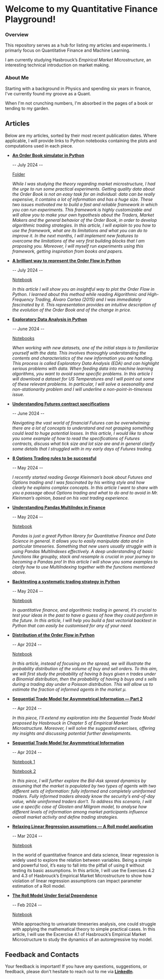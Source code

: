 # Welcome to my Quantitative Finance Playground!

### Overview
This repository serves as a hub for listing my articles and experiments. I primarly focus on Quantitative Finance and Machine Learning.

I am currently studying Hasbrouck’s *Empirical Market Microstructure*, an interesting technical introduction on market making.

### About Me
Starting with a background in Physics and spending six years in finance, I've currently found my groove as a Quant.

When I'm not crunching numbers, I'm absorbed in the pages of a book or tending to my garden.

## Articles
Below are my articles, sorted by their most recent publication dates. Where applicable, I will provide links to Python notebooks containing the plots and computations used in each piece.



- [**An Order Book simulator in Python**](https://medium.com/@lu.battistoni/an-order-book-simulator-in-python-b7b59ec82258)
  
   -- July 2024 --
  
  [Folder](https://github.com/Peropero0/quantitative_finance_playground/tree/main/notebooks/Hasbrouck_Market_Microstructure/order_book_simulations)

  *While I was studying the theory regarding market microstructure, I had the urge to run some practical experiments. Getting quality data about the Order Book is not an easy task for an individual: data can be really expensive, it contains a lot of information and has a huge size. These two issues motivated me to build a fast and reliable framework in which you can run experiments. This framework is highly customizable and will allow you to make your own hypothesis about the Traders, Market Makers and the general behavior of the Order Book, in order to develop algorithmic trading strategies. In this article, I will explain to you how to use the framework, what are its limitations and what you can do to improve it. In the next months, I will implement new features to overcome the limitations of the very first building blocks that I am proposing you. Moreover, I will myself run experiments using this framework, getting inspiration from books and papers.*


- [**A brilliant way to represent the Order Flow in Python**](https://medium.com/@lu.battistoni/a-brilliant-way-to-represent-the-order-flow-in-python-fb96318e1070)
  
   -- July 2024 --
  
  [Notebook](https://github.com/Peropero0/quantitative_finance_playground/blob/main/notebooks/Hasbrouck_Market_Microstructure/order_book_simulations/order_flow_representation.ipynb)

  *In this article I will show you an insightful way to plot the Order Flow in Python. I learned about this method while reading Algorithmic and High-Frequency Trading, Álvaro Cartea (2015) and I was immediately fascinated by it. This representation provides an intuitive description of the evolution of the Order Book and of the change in price.*

- [**Exploratory Data Analysis in Python**](https://medium.com/@lu.battistoni/exploratory-data-analysis-in-python-6a41a7505f5b)
  
   -- June 2024 --
  
  [Notebooks](https://github.com/Peropero0/quantitative_finance_playground/tree/main/notebooks/finance_notebooks/temperature_analysis)

  *When working with new datasets, one of the initial steps is to familiarize yourself with the data. This involves thoroughly understanding the contents and characteristics of the new information you are handling. This process is called Exploratory Data Analysis (EDA) and can highlight serious problems with data. When feeding data into machine learning algorithms, you want to avoid some specific problems. In this article I will download a dataset for US Temperatures and I will point out some of these relevant problems. In particular, I will solve a seasonality and non-stationarity problem and I will underline a non-point-in-timeness issue.*

- [**Understanding Futures contract specifications**](https://medium.com/@lu.battistoni/understanding-futures-contract-specifications-c8be50844acd)
  
   -- June 2024 --

  *Navigating the vast world of financial Futures can be overwhelming: there are a lot of concepts to understand and not grasping something could lead to huge potential losses. In this article, I would like to show you some example of how to read the specifications of Futures contracts, discuss what tick size and lot size are and in general clarify some details that I struggled with in my early days of Futures trading.*

- [**8 Options Trading rules to be successful**](https://medium.com/@lu.battistoni/8-options-trading-rules-to-be-successful-5418f469137f)
  
   -- May 2024 --

  *I recently started reading George Kleinman’s book about Futures and Options trading and I was fascinated by his writing style and how clearly he explains complex concepts.
  In this article I want to share with you a passage about Options trading and what to do and to avoid in Mr. Kleinman’s opinion, based on his vast trading experience.*


- [**Understanding Pandas MultiIndex in Finance**](https://medium.com/@lu.battistoni/understanding-pandas-multiindex-in-finance-cdfdda16f792)
  
   -- May 2024 --

  [Notebook](https://github.com/Peropero0/quantitative_finance_playground/blob/main/notebooks/general_python_tutorials/multiindexing_tutorial.ipynb)

  *Pandas is just a great Python library for Quantitative Finance and Data Science in general. It allows you to easily manipulate data and in particular timeseries. Something that new users usually struggle with is using Pandas MultiIndexes effectively. A deep understanding of basic functions like groupby, stack and resample is crucial in your journey to becoming a Pandas pro! In this article I will show you some examples to clarify how to use MultiIndexing together with the functions mentioned above.*


- [**Backtesting a systematic trading strategy in Python**](https://medium.com/@lu.battistoni/backtesting-a-systematic-trading-strategy-in-python-e08263e888ab)
  
   -- May 2024 --

  [Notebook](https://github.com/Peropero0/quantitative_finance_playground/blob/main/notebooks/simple_vectorial_backtest/simple_vectorial_backtest.ipynb)

  *In quantitative finance, and algorithmic trading in general, it’s crucial to test your ideas in the past to have a guess of how they could perform in the future. In this article, I will help you build a fast vectorial backtest in Python that can easily be customised for any of your need.*

- [**Distribution of the Order Flow in Python**](https://medium.com/technological-singularity/distribution-of-the-order-flow-in-python-d7ba059dbf13)
  
   -- Apr 2024 --

  [Notebook](https://github.com/Peropero0/quantitative_finance_playground/blob/main/notebooks/Hasbrouck_Market_Microstructure/sequential_trade_model_part_3.ipynb)

  *In this article, instead of focusing on the spread, we will illustrate the probability distribution of the volume of buy and sell orders. To this aim, we will first study the probability of having b buys given n trades under a Binomial distribution, then the probability of having b buys and s sells during a trading day under a Poisson distribution. This will allow us to estimate the fraction of informed agents in the market μ.*


- [**Sequential Trade Model for Asymmetrical Information — Part 2**](https://medium.com/technological-singularity/sequential-trade-model-for-asymmetrical-information-part-2-74ce13070bdd)

  -- Apr 2024 --

  *In this piece, I’ll extend my exploration into the Sequential Trade Model proposed by Hasbrouck in Chapter 5 of Empirical Market Microstructure. Moreover, I will solve the suggested exercises, offering my insights and discussing potential further developments.*

  

- [**Sequential Trade Model for Asymmetrical Information**](https://medium.com/@lu.battistoni/sequential-trade-model-for-asymmetrical-information-54245268f802)
  
  -- Apr 2024 --

  [Notebook 1](https://github.com/Peropero0/quantitative_finance_playground/blob/main/notebooks/Hasbrouck_Market_Microstructure/sequential_trade_model.ipynb)

  [Notebook 2](https://github.com/Peropero0/quantitative_finance_playground/blob/main/notebooks/Hasbrouck_Market_Microstructure/sequential_trade_model_part_2.ipynb)

  *In this piece, I will further explore the Bid-Ask spread dynamics by assuming that the market is populated by two types of agents with two different sets of information: fully informed and completely uninformed traders. Fully informed traders already know the security’s end-of-day value, while uninformed traders don’t. To address this scenario, I will use a specific case of Glosten and Milgrom model, to analyse how different levels of information among market participants influence overall market activity and define trading strategies.*


- [**Relaxing Linear Regression assumptions — A Roll model application**](https://medium.com/@lu.battistoni/relaxing-linear-regression-assumptions-a-roll-model-application-59e310dde6ce)

   -- Mar 2024 --

  [Notebook](https://github.com/Peropero0/quantitative_finance_playground/blob/main/notebooks/Hasbrouck_Market_Microstructure/roll_model_relaxing_of_assumptions.ipynb)
    
  In the world of quantitative finance and data science, linear regression is widely used to explore the relation between variables. Being a simple and powerful tool, it’s easy to fall into the pitfall of using it without testing its basic assumptions. In this article, I will use the Exercises 4.2 and 4.3 of Hasbrouck’s Empirical Market Microstructure to show how violation of linear regression assumptions can impact parameter estimation of a Roll model. 


- [**The Roll Model Under Serial Dependence**](https://python.plainenglish.io/roll-model-under-serial-dependence-f9ba693446f9)

  -- Feb 2024 --

  [Notebook](https://github.com/Peropero0/quantitative_finance_playground/blob/main/notebooks/Hasbrouck_Market_Microstructure/roll_model_serial_dependence.ipynb)
  
  While approaching to univariate timeseries analysis, one could struggle with applying the mathematical theory to simple practical cases. In this article, I will use the Excercise 4.1 of Hasbrouck’s Empirical Market Microstructure to study the dynamics of an autoregressive toy model.




## Feedback and Contacts
Your feedback is important! If you have any questions, suggestions, or feedback, please don't hesitate to reach out to me via [**LinkedIn**](https://www.linkedin.com/in/luigi-battistoni/).




